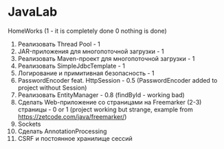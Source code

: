 # JavaLab
HomeWorks  (1 - it is completely done 0 nothing is done)

01. Реализовать Thread Pool - 1                                             
02. JAR-приложения для многопоточной загрузки - 1                            
03. Реализовать Maven-проект для многопоточной загрузки - 1
04. Реализовать SimpleJdbcTemplate - 1
05. Логирование и примитивная безопасность - 1
06. PasswordEncoder feat. HttpSession - 0.5 (PasswordEncoder added to project without Session)
07. Реализовать EntityManager - 0.8 (findById - working bad)
08. Сделать Web-приложение со страницами на Freemarker (2-3) страницы - 0 or 1 (project working but strange, example from https://zetcode.com/java/freemarker/)
09. Sockets
10. Сделать AnnotationProcessing
11. CSRF и постоянное хранилище сессий

